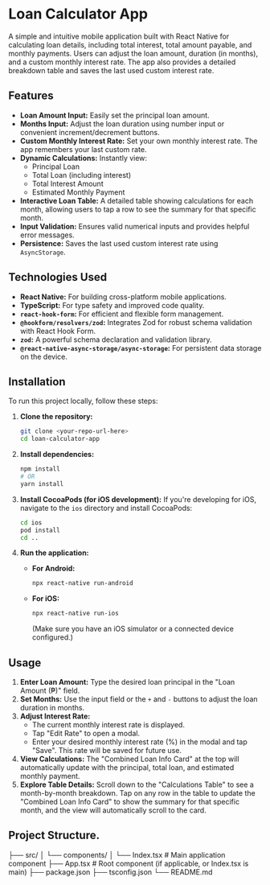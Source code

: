 # Loan Calculator App

A simple and intuitive mobile application built with React Native for calculating loan details, including total interest, total amount payable, and monthly payments. Users can adjust the loan amount, duration (in months), and a custom monthly interest rate. The app also provides a detailed breakdown table and saves the last used custom interest rate.

## Features

- **Loan Amount Input:** Easily set the principal loan amount.
- **Months Input:** Adjust the loan duration using number input or convenient increment/decrement buttons.
- **Custom Monthly Interest Rate:** Set your own monthly interest rate. The app remembers your last custom rate.
- **Dynamic Calculations:** Instantly view:
  - Principal Loan
  - Total Loan (including interest)
  - Total Interest Amount
  - Estimated Monthly Payment
- **Interactive Loan Table:** A detailed table showing calculations for each month, allowing users to tap a row to see the summary for that specific month.
- **Input Validation:** Ensures valid numerical inputs and provides helpful error messages.
- **Persistence:** Saves the last used custom interest rate using `AsyncStorage`.

## Technologies Used

- **React Native:** For building cross-platform mobile applications.
- **TypeScript:** For type safety and improved code quality.
- **`react-hook-form`:** For efficient and flexible form management.
- **`@hookform/resolvers/zod`:** Integrates Zod for robust schema validation with React Hook Form.
- **`zod`:** A powerful schema declaration and validation library.
- **`@react-native-async-storage/async-storage`:** For persistent data storage on the device.

## Installation

To run this project locally, follow these steps:

1.  **Clone the repository:**

    ```bash
    git clone <your-repo-url-here>
    cd loan-calculator-app
    ```

2.  **Install dependencies:**

    ```bash
    npm install
    # OR
    yarn install
    ```

3.  **Install CocoaPods (for iOS development):**
    If you're developing for iOS, navigate to the `ios` directory and install CocoaPods:

    ```bash
    cd ios
    pod install
    cd ..
    ```

4.  **Run the application:**

    - **For Android:**
      ```bash
      npx react-native run-android
      ```
    - **For iOS:**
      ```bash
      npx react-native run-ios
      ```
      (Make sure you have an iOS simulator or a connected device configured.)

## Usage

1.  **Enter Loan Amount:** Type the desired loan principal in the "Loan Amount (₱)" field.
2.  **Set Months:** Use the input field or the `+` and `-` buttons to adjust the loan duration in months.
3.  **Adjust Interest Rate:**
    - The current monthly interest rate is displayed.
    - Tap "Edit Rate" to open a modal.
    - Enter your desired monthly interest rate (%) in the modal and tap "Save". This rate will be saved for future use.
4.  **View Calculations:** The "Combined Loan Info Card" at the top will automatically update with the principal, total loan, and estimated monthly payment.
5.  **Explore Table Details:** Scroll down to the "Calculations Table" to see a month-by-month breakdown. Tap on any row in the table to update the "Combined Loan Info Card" to show the summary for that specific month, and the view will automatically scroll to the card.

## Project Structure.

├── src/
│ └── components/
│ └── Index.tsx # Main application component
├── App.tsx # Root component (if applicable, or Index.tsx is main)
├── package.json
├── tsconfig.json
└── README.md
